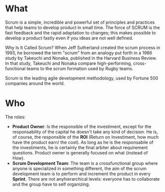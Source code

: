 
# What

Scrum is a simple, incredible and powerful set of principles and practices that help teams to develop product in small time.
The force of SCRUM is the fast feedback and the rapid adaptation to changes; this makes possible to develop a product fastly even if you ideas are not well defined.

Why Is It Called Scrum?
When Jeff Sutherland created the scrum process in 1993, he borrowed the term "scrum" from an analogy put forth in a 1986 study by Takeuchi and Nonaka, published in the Harvard Business Review. In that study, Takeuchi and Nonaka compare high-performing, cross-functional teams to the scrum formation used by Rugby teams.

Scrum is the leading agile development methodology, used by Fortune 500 companies around the world.


# Who

The roles:

* __Product Owner__: Is the responsible of the investiment, except for the responsability of the capital he doesn't take any kind of decision. He is, of course, the responsible of the __ROI__ (Return on Investiment, how much have the product earn/ the cost). As long as he is the responsabile of the investiments, he is certainly the final arbiter about requirement questions. Product owner is generally focused on what (instead of How).
* __Scrum Development Team__: The team is a crossfunctional group where anyone is specialized in something different, the aim of the scrum development team is to perform and increment the product in every __Sprint__. There are not anyhierarchical levels: everyone has to collaborate and the group have to self organizing.
